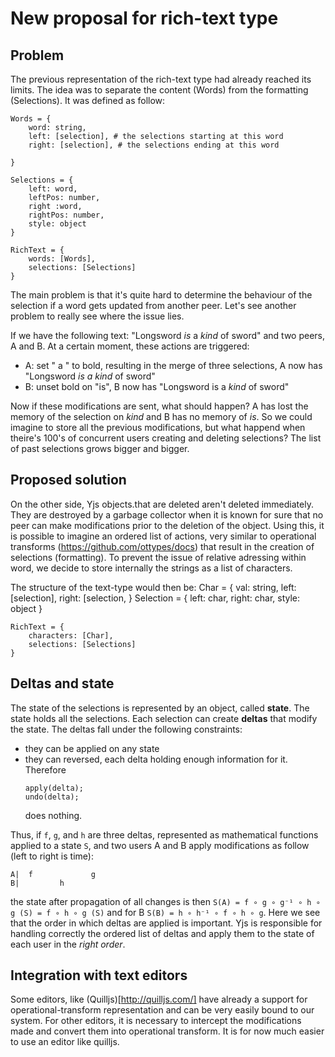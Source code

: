# New proposal for rich-text type

## Problem
The previous representation of the rich-text type had already reached its limits. The idea was to separate the content (Words) from the formatting (Selections). It was defined as follow:

    Words = {
        word: string,
        left: [selection], # the selections starting at this word
        right: [selection], # the selections ending at this word

    }

    Selections = {
        left: word,
        leftPos: number,
        right :word,
        rightPos: number,
        style: object
    }

    RichText = {
        words: [Words],
        selections: [Selections]
    }

The main problem is that it's quite hard to determine the behaviour of the selection if a word gets updated from another peer. Let's see another problem to really see where the issue lies.

If we have the following text: "Longsword *is* a *kind* of sword" and two peers, A and B.
At a certain moment, these actions are triggered:
- A: set " a " to bold, resulting in the merge of three selections, A now has
  "Longsword *is a kind* of sword"
- B:  unset bold on "is", B now has
  "Longsword is a *kind* of sword"

Now if these modifications are sent, what should happen? A has lost the memory of the selection on *kind* and B has no memory of *is*. So we could imagine to store all the previous modifications, but what happend when theire's 100's of concurrent users creating and deleting selections? The list of past selections grows bigger and bigger.

## Proposed solution
On the other side, Yjs objects.that are deleted aren't deleted immediately. They are destroyed by a garbage collector when it is known for sure that no peer can make modifications prior to the deletion of the object. Using this, it is possible to imagine an ordered list of actions, very similar to operational transforms (https://github.com/ottypes/docs) that result in the creation of selections (formatting). To prevent the issue of relative adressing within word, we decide to store internally the strings as a list of characters.

The structure of the text-type would then be:
    Char = {
        val: string,
        left: [selection],
        right: [selection,
    }
    Selection = {
        left: char,
        right: char,
        style: object
    }

    RichText = {
        characters: [Char],
        selections: [Selections]
    }

## Deltas and state
The state of the selections is represented by an object, called **state**. The state holds all the selections. Each selection can create **deltas** that modify the state. The deltas fall under the following constraints:
- they can be applied on any state
- they can reversed, each delta holding enough information for it. Therefore
  ```
  apply(delta);
  undo(delta);
  ```
  does nothing.

Thus, if `f`, `g`, and `h` are three deltas, represented as mathematical functions applied to a state `S`, and two users A and B apply modifications as follow (left to right is time):

    A|  f             g
    B|         h

the state after propagation of all changes is then `S(A) = f ∘ g ∘ g⁻¹ ∘ h ∘ g (S) = f ∘ h ∘ g (S)` and for B `S(B) = h ∘ h⁻¹ ∘ f ∘ h ∘ g`.
Here we see that the order in which deltas are applied is important.
Yjs is responsible for handling correctly the ordered list of deltas and apply them to the state of each user in the *right order*.

## Integration with text editors
Some editors, like (Quilljs)[http://quilljs.com/] have already a support for operational-transform representation and can be very easily bound to our system. For other editors, it is necessary to intercept the modifications made and convert them into operational transform. It is for now much easier to use an editor like quilljs.
